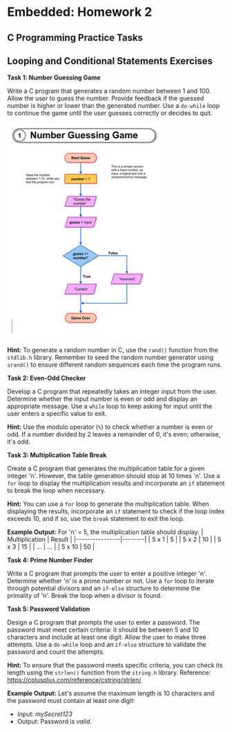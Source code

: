 # Embedded: Homework 2

## C Programming Practice Tasks

## Looping and Conditional Statements Exercises

**Task 1: Number Guessing Game**

Write a C program that generates a random number between 1 and 100. Allow the user to guess the number. Provide feedback if the guessed number is higher or lower than the generated number. Use a `do-while` loop to continue the game until the user guesses correctly or decides to quit.

![Alt text](image.png)

**Hint:** To generate a random number in C, use the `rand()` function from the `stdlib.h` library. Remember to seed the random number generator using `srand()` to ensure different random sequences each time the program runs.

**Task 2: Even-Odd Checker**

Develop a C program that repeatedly takes an integer input from the user. Determine whether the input number is even or odd and display an appropriate message. Use a `while` loop to keep asking for input until the user enters a specific value to exit.

**Hint:** Use the modulo operator (`%`) to check whether a number is even or odd. If a number divided by 2 leaves a remainder of 0, it's even; otherwise, it's odd.

**Task 3: Multiplication Table Break**

Create a C program that generates the multiplication table for a given integer 'n'. However, the table generation should stop at 10 times 'n'. Use a `for` loop to display the multiplication results and incorporate an `if` statement to break the loop when necessary.

**Hint:** You can use a `for` loop to generate the multiplication table. When displaying the results, incorporate an `if` statement to check if the loop index exceeds 10, and if so, use the `break` statement to exit the loop.

**Example Output:** For 'n' = 5, the multiplication table should display:
| Multiplication | Result |
|----------------|--------|
| 5 x 1          | 5      |
| 5 x 2          | 10     |
| 5 x 3          | 15     |
| ...            | ...    |
| 5 x 10         | 50     |


**Task 4: Prime Number Finder**

Write a C program that prompts the user to enter a positive integer 'n'. Determine whether 'n' is a prime number or not. Use a `for` loop to iterate through potential divisors and an `if-else` structure to determine the primality of 'n'. Break the loop when a divisor is found.

**Task 5: Password Validation**

Design a C program that prompts the user to enter a password. The password must meet certain criteria: it should be between 5 and 10 characters and include at least one digit. Allow the user to make three attempts. Use a `do-while` loop and an `if-else` structure to validate the password and count the attempts.

**Hint:** To ensure that the password meets specific criteria, you can check its length using the `strlen()` function from the `string.h` library.
Reference: https://cplusplus.com/reference/cstring/strlen/

**Example Output:** Let's assume the maximum length is 10 characters and the password must contain at least one digit:

- Input: *mySecret123*
- Output: Password is *valid*.